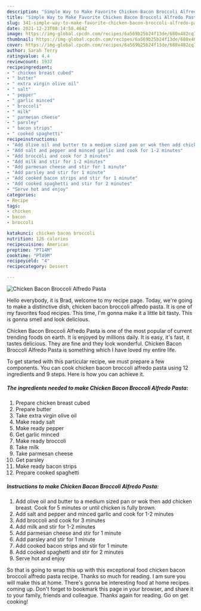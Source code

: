 ```yaml
---
description: "Simple Way to Make Favorite Chicken Bacon Broccoli Alfredo Pasta"
title: "Simple Way to Make Favorite Chicken Bacon Broccoli Alfredo Pasta"
slug: 341-simple-way-to-make-favorite-chicken-bacon-broccoli-alfredo-pasta
date: 2021-12-23T08:14:58.464Z
image: https://img-global.cpcdn.com/recipes/6a569b25b24f13de/680x482cq70/chicken-bacon-broccoli-alfredo-pasta-recipe-main-photo.jpg
thumbnail: https://img-global.cpcdn.com/recipes/6a569b25b24f13de/680x482cq70/chicken-bacon-broccoli-alfredo-pasta-recipe-main-photo.jpg
cover: https://img-global.cpcdn.com/recipes/6a569b25b24f13de/680x482cq70/chicken-bacon-broccoli-alfredo-pasta-recipe-main-photo.jpg
author: Sarah Terry
ratingvalue: 4.4
reviewcount: 1937
recipeingredient:
- " chicken breast cubed"
- " butter"
- " extra virgin olive oil"
- " salt"
- " pepper"
- " garlic minced"
- " broccoli"
- " milk"
- " parmesan cheese"
- " parsley"
- " bacon strips"
- " cooked spaghetti"
recipeinstructions:
- "Add olive oil and butter to a medium sized pan or wok then add chicken breast. Cook for 5 minutes or until chicken is fully brown."
- "Add salt and pepper and minced garlic and cook for 1-2 minutes"
- "Add broccoli and cook for 3 minutes"
- "Add milk and stir for 1-2 minutes"
- "Add parmesan cheese and stir for 1 minute"
- "Add parsley and stir for 1 minute"
- "Add cooked bacon strips and stir for 1 minute"
- "Add cooked spaghetti and stir for 2 minutes"
- "Serve hot and enjoy"
categories:
- Recipe
tags:
- chicken
- bacon
- broccoli

katakunci: chicken bacon broccoli 
nutrition: 126 calories
recipecuisine: American
preptime: "PT14M"
cooktime: "PT49M"
recipeyield: "4"
recipecategory: Dessert

---
```



![Chicken Bacon Broccoli Alfredo Pasta](https://img-global.cpcdn.com/recipes/6a569b25b24f13de/680x482cq70/chicken-bacon-broccoli-alfredo-pasta-recipe-main-photo.jpg)

Hello everybody, it is Brad, welcome to my recipe page. Today, we're going to make a distinctive dish, chicken bacon broccoli alfredo pasta. It is one of my favorites food recipes. This time, I'm gonna make it a little bit tasty. This is gonna smell and look delicious.



Chicken Bacon Broccoli Alfredo Pasta is one of the most popular of current trending foods on earth. It is enjoyed by millions daily. It is easy, it's fast, it tastes delicious. They are fine and they look wonderful. Chicken Bacon Broccoli Alfredo Pasta is something which I have loved my entire life.


To get started with this particular recipe, we must prepare a few components. You can cook chicken bacon broccoli alfredo pasta using 12 ingredients and 9 steps. Here is how you can achieve it.

<!--inarticleads1-->

##### The ingredients needed to make Chicken Bacon Broccoli Alfredo Pasta:

1. Prepare  chicken breast cubed
1. Prepare  butter
1. Take  extra virgin olive oil
1. Make ready  salt
1. Make ready  pepper
1. Get  garlic minced
1. Make ready  broccoli
1. Take  milk
1. Take  parmesan cheese
1. Get  parsley
1. Make ready  bacon strips
1. Prepare  cooked spaghetti




<!--inarticleads2-->

##### Instructions to make Chicken Bacon Broccoli Alfredo Pasta:

1. Add olive oil and butter to a medium sized pan or wok then add chicken breast. Cook for 5 minutes or until chicken is fully brown.
1. Add salt and pepper and minced garlic and cook for 1-2 minutes
1. Add broccoli and cook for 3 minutes
1. Add milk and stir for 1-2 minutes
1. Add parmesan cheese and stir for 1 minute
1. Add parsley and stir for 1 minute
1. Add cooked bacon strips and stir for 1 minute
1. Add cooked spaghetti and stir for 2 minutes
1. Serve hot and enjoy




So that is going to wrap this up with this exceptional food chicken bacon broccoli alfredo pasta recipe. Thanks so much for reading. I am sure you will make this at home. There's gonna be interesting food at home recipes coming up. Don't forget to bookmark this page in your browser, and share it to your family, friends and colleague. Thanks again for reading. Go on get cooking!

